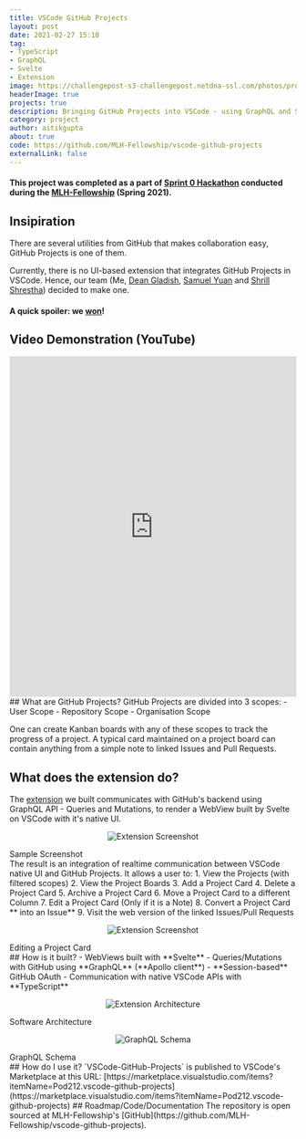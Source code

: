 ```yaml
---
title: VSCode GitHub Projects
layout: post
date: 2021-02-27 15:10
tag:
- TypeScript
- GraphQL
- Svelte
- Extension
image: https://challengepost-s3-challengepost.netdna-ssl.com/photos/production/software_photos/001/412/509/datas/original.png
headerImage: true
projects: true
description: Bringing GitHub Projects into VSCode - using GraphQL and Svelte
category: project
author: aitikgupta
about: true
code: https://github.com/MLH-Fellowship/vscode-github-projects
externalLink: false
---
```


#### This project was completed as a part of [Sprint 0 Hackathon](https://fellowship-explorer-0-batch-2.devpost.com/) conducted during the [MLH-Fellowship](http://fellowship.mlh.io/) (Spring 2021).
## Insipiration
There are several utilities from GitHub that makes collaboration easy, GitHub Projects is one of them. 

Currently, there is no UI-based extension that integrates GitHub Projects in VSCode. Hence, our team (Me, [Dean Gladish](https://github.com/gladishd), [Samuel Yuan](https://github.com/yuansamuel) and [Shrill Shrestha](https://github.com/shrillshrestha)) decided to make one.

#### A quick spoiler: we [won](https://devpost.com/software/vscode-github-projects)!
## Video Demonstration (YouTube)
<iframe width="100%" height="597" src="https://www.youtube.com/embed/MycrfrHHz18" title="YouTube video player" frameborder="0" allow="accelerometer; autoplay; clipboard-write; encrypted-media; gyroscope; picture-in-picture" allowfullscreen></iframe>
## What are GitHub Projects?
GitHub Projects are divided into 3 scopes:
- User Scope
- Repository Scope
- Organisation Scope

One can create Kanban boards with any of these scopes to track the progress of a project. A typical card maintained on a project board can contain anything from a simple note to linked Issues and Pull Requests.
## What does the extension do?
The [extension](https://marketplace.visualstudio.com/items?itemName=Pod212.vscode-github-projects) we built communicates with GitHub's backend using GraphQL API - Queries and Mutations, to render a WebView built by Svelte on VSCode with it's native UI.
<p align="center">
 <img alt="Extension Screenshot" src="https://challengepost-s3-challengepost.netdna-ssl.com/photos/production/software_photos/001/412/508/datas/gallery.jpg"/>
</p>
<figcaption>Sample Screenshot</figcaption>
The result is an integration of realtime communication between VSCode native UI and GitHub Projects. It allows a user to:
1. View the Projects (with filtered scopes)
2. View the Project Boards
3. Add a Project Card
4. Delete a Project Card
5. Archive a Project Card
6. Move a Project Card to a different Column
7. Edit a Project Card (Only if it is a Note)
8. Convert a Project Card ** into an Issue**
9. Visit the web version of the linked Issues/Pull Requests

<p align="center">
 <img alt="Extension Screenshot" src="https://challengepost-s3-challengepost.netdna-ssl.com/photos/production/software_photos/001/412/509/datas/original.png"/>
</p>
<figcaption>Editing a Project Card</figcaption>
## How is it built?
- WebViews built with **Svelte**
- Queries/Mutations with GitHub using **GraphQL** (**Apollo client**)
- **Session-based** GitHub OAuth
- Communication with native VSCode APIs with **TypeScript**

<p align="center">
	<img alt="Extension Architecture" src="https://user-images.githubusercontent.com/43996118/108566810-06d0c580-732d-11eb-9d06-44023673c0db.png"/>
</p>
<figcaption>Software Architecture</figcaption>

<p align="center">
	<img alt="GraphQL Schema" src="https://user-images.githubusercontent.com/43996118/108566899-2c5dcf00-732d-11eb-8782-7862b3e3a32b.png"/>
</p>
<figcaption>GraphQL Schema</figcaption>
## How do I use it?
`VSCode-GitHub-Projects` is published to VSCode's Marketplace at this URL: [https://marketplace.visualstudio.com/items?itemName=Pod212.vscode-github-projects](https://marketplace.visualstudio.com/items?itemName=Pod212.vscode-github-projects)
## Roadmap/Code/Documentation
The repository is open sourced at MLH-Fellowship's [GitHub](https://github.com/MLH-Fellowship/vscode-github-projects).
